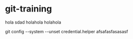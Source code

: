 # git-training
hola
sdad
holahola
holahola


git config --system --unset credential.helper
afsafasfasasasf
